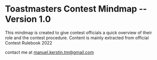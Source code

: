 # Toastmasters Contest Mindmap -- Version 1.0

This mindmap is created to give contest officials a quick overview of their role and the contest procedure. Content is mainly extracted from official Contest Rulebook 2022

contact me at manuel.kerstin.tm@gmail.com
